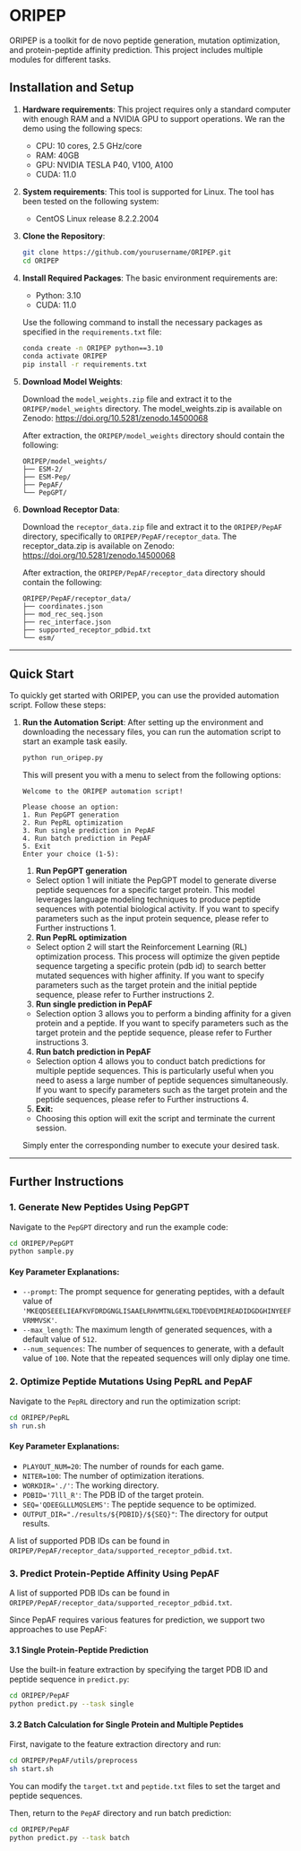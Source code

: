 
# ORIPEP

ORIPEP is a toolkit for de novo peptide generation, mutation optimization, and protein-peptide affinity prediction. This project includes multiple modules for different tasks.


## Installation and Setup

1. **Hardware requirements**:
   This project requires only a standard computer with enough RAM and a NVIDIA GPU to support operations. We ran the demo using the following specs:
   - CPU: 10 cores, 2.5 GHz/core
   - RAM: 40GB
   - GPU: NVIDIA TESLA P40, V100, A100
   - CUDA: 11.0

2. **System requirements**:
   This tool is supported for Linux. The tool has been tested on the following system:

   - CentOS Linux release 8.2.2.2004

3. **Clone the Repository**:
   ```bash
   git clone https://github.com/yourusername/ORIPEP.git
   cd ORIPEP
   ```

4. **Install Required Packages**:
   The basic environment requirements are:
   - Python: 3.10
   - CUDA: 11.0

   Use the following command to install the necessary packages as specified in the `requirements.txt` file:

   ```bash
   conda create -n ORIPEP python==3.10
   conda activate ORIPEP
   pip install -r requirements.txt
   ```

5. **Download Model Weights**:

   Download the `model_weights.zip` file and extract it to the `ORIPEP/model_weights` directory. The model_weights.zip is available on Zenodo: <https://doi.org/10.5281/zenodo.14500068>

   After extraction, the `ORIPEP/model_weights` directory should contain the following:

   ```plaintext
   ORIPEP/model_weights/
   ├── ESM-2/
   ├── ESM-Pep/
   ├── PepAF/
   └── PepGPT/
   ```
   
6. **Download Receptor Data**:

   Download the `receptor_data.zip` file and extract it to the `ORIPEP/PepAF` directory, specifically to `ORIPEP/PepAF/receptor_data`. The receptor_data.zip is available on Zenodo: <https://doi.org/10.5281/zenodo.14500068>

   After extraction, the `ORIPEP/PepAF/receptor_data` directory should contain the following:

   ```plaintext
   ORIPEP/PepAF/receptor_data/
   ├── coordinates.json
   ├── mod_rec_seq.json
   ├── rec_interface.json
   ├── supported_receptor_pdbid.txt
   └── esm/
   ```

---

## Quick Start
   To quickly get started with ORIPEP, you can use the provided automation script. Follow these steps:

1. **Run the Automation Script**:
   After setting up the environment and downloading the necessary files, you can run the automation script to start an example task easily.

      ```bash
      python run_oripep.py
      ```
   This will present you with a menu to select from the following options:
   ```
   Welcome to the ORIPEP automation script!

   Please choose an option:
   1. Run PepGPT generation
   2. Run PepRL optimization
   3. Run single prediction in PepAF
   4. Run batch prediction in PepAF
   5. Exit
   Enter your choice (1-5):
   ```

   1. **Run PepGPT generation**
   - Select option 1 will initiate the PepGPT model to generate diverse peptide sequences for a specific target protein. This model leverages language modeling techniques to produce peptide sequences with potential biological activity. If you want to specify parameters such as the input protein sequence, please refer to Further instructions 1.

   2. **Run PepRL optimization**
   - Select option 2 will start the Reinforcement Learning (RL) optimization process. This process will optimize the given peptide sequence targeting a specific protein (pdb id) to search better mutated sequences with higher affinity. If you want to specify parameters such as the target protein and the initial peptide sequence, please refer to Further instructions 2.

   3. **Run single prediction in PepAF**
   - Selection option 3 allows you to perform a binding affinity for a given protein and a peptide. If you want to specify parameters such as the target protein and the peptide sequence, please refer to Further instructions 3.

   4. **Run batch prediction in PepAF**
   - Selection option 4 allows you to conduct batch predictions for multiple peptide sequences. This is particularly useful when you need to asess a large number of peptide sequences simultaneously. If you want to specify parameters such as the target protein and the peptide sequences, please refer to Further instructions 4.

   5. **Exit:**
   - Choosing this option will exit the script and terminate the current session.

   Simply enter the corresponding number to execute your desired task.

---

## Further Instructions
### 1. Generate New Peptides Using PepGPT

Navigate to the `PepGPT` directory and run the example code:
```bash
cd ORIPEP/PepGPT
python sample.py
```



#### Key Parameter Explanations:
- `--prompt`: The prompt sequence for generating peptides, with a default value of `'MKEQDSEEELIEAFKVFDRDGNGLISAAELRHVMTNLGEKLTDDEVDEMIREADIDGDGHINYEEFVRMMVSK'`.
- `--max_length`: The maximum length of generated sequences, with a default value of `512`.
- `--num_sequences`: The number of sequences to generate, with a default value of `100`. Note that the repeated sequences will only diplay one time.

### 2. Optimize Peptide Mutations Using PepRL and PepAF

Navigate to the `PepRL` directory and run the optimization script:
```bash
cd ORIPEP/PepRL
sh run.sh
```

#### Key Parameter Explanations:
- `PLAYOUT_NUM=20`: The number of rounds for each game.
- `NITER=100`: The number of optimization iterations.
- `WORKDIR='./'`: The working directory.
- `PDBID='7lll_R'`: The PDB ID of the target protein.
- `SEQ='QDEEGLLLMQSLEMS'`: The peptide sequence to be optimized.
- `OUTPUT_DIR="./results/${PDBID}/${SEQ}"`: The directory for output results.

A list of supported PDB IDs can be found in `ORIPEP/PepAF/receptor_data/supported_receptor_pdbid.txt`.

### 3. Predict Protein-Peptide Affinity Using PepAF

A list of supported PDB IDs can be found in `ORIPEP/PepAF/receptor_data/supported_receptor_pdbid.txt`.

Since PepAF requires various features for prediction, we support two approaches to use PepAF:

#### 3.1 Single Protein-Peptide Prediction

Use the built-in feature extraction by specifying the target PDB ID and peptide sequence in `predict.py`:
```bash
cd ORIPEP/PepAF
python predict.py --task single
```

#### 3.2 Batch Calculation for Single Protein and Multiple Peptides

First, navigate to the feature extraction directory and run:
```bash
cd ORIPEP/PepAF/utils/preprocess
sh start.sh
```
You can modify the `target.txt` and `peptide.txt` files to set the target and peptide sequences.

Then, return to the `PepAF` directory and run batch prediction:
```bash
cd ORIPEP/PepAF
python predict.py --task batch
```